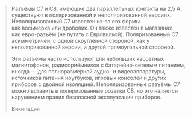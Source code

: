 >Разъёмы C7 и C8, имеющие два параллельных контакта на 2,5 А, существуют в поляризованной и неполяризованной версиях.
>Неполяризованный C7 известен из-за его формы как восьмёрка или дробовик. Он также известен в магазинах как евро-разъём (не путать с Евровилкой). Поляризованный C7 асимметричен, с одной скруглённой стороной, как у неполяризованной версии, и другой прямоугольной стороной.
>
>Эти разъёмы часто используют для небольших кассетных магнитофонов, радиоприёмников с батарейно-сетевым питанием, иногда — для полноразмерной аудио- и видеоаппаратуры, источников питания ноутбуков, игровых консолей и других приборов с двойной изоляцией. Неполяризованные разъёмы C7 можно вставить в поляризованные розетки C8, но это является нарушением правил безопасной эксплуатации приборов.
>
>Википедия